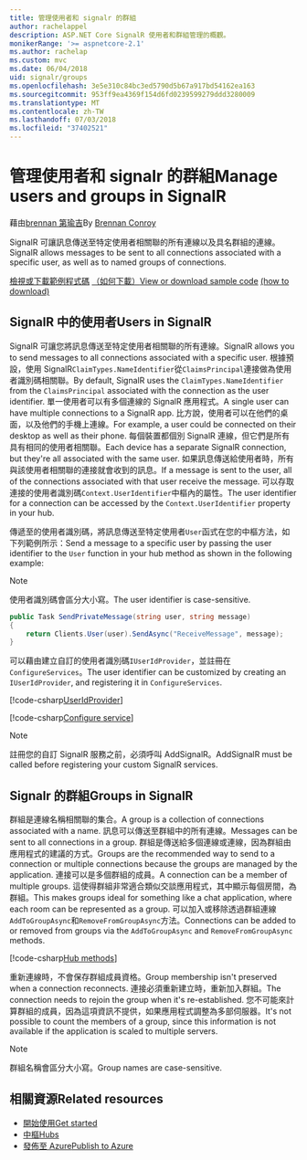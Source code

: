 ```yaml
---
title: 管理使用者和 signalr 的群組
author: rachelappel
description: ASP.NET Core SignalR 使用者和群組管理的概觀。
monikerRange: '>= aspnetcore-2.1'
ms.author: rachelap
ms.custom: mvc
ms.date: 06/04/2018
uid: signalr/groups
ms.openlocfilehash: 3e5e310c84bc3ed5790d5b67a917bd54162ea163
ms.sourcegitcommit: 953ff9ea4369f154d6fd0239599279ddd3280009
ms.translationtype: MT
ms.contentlocale: zh-TW
ms.lasthandoff: 07/03/2018
ms.locfileid: "37402521"
---
```

# <a name="manage-users-and-groups-in-signalr"></a><span data-ttu-id="a1d5b-103">管理使用者和 signalr 的群組</span><span class="sxs-lookup"><span data-stu-id="a1d5b-103">Manage users and groups in SignalR</span></span>

<span data-ttu-id="a1d5b-104">藉由[brennan 第瑜吉](https://github.com/BrennanConroy)</span><span class="sxs-lookup"><span data-stu-id="a1d5b-104">By [Brennan Conroy](https://github.com/BrennanConroy)</span></span>

<span data-ttu-id="a1d5b-105">SignalR 可讓訊息傳送至特定使用者相關聯的所有連線以及具名群組的連線。</span><span class="sxs-lookup"><span data-stu-id="a1d5b-105">SignalR allows messages to be sent to all connections associated with a specific user, as well as to named groups of connections.</span></span>

<span data-ttu-id="a1d5b-106">[檢視或下載範例程式碼](https://github.com/aspnet/Docs/tree/master/aspnetcore/signalr/groups/sample/) [（如何下載）](xref:tutorials/index#how-to-download-a-sample)</span><span class="sxs-lookup"><span data-stu-id="a1d5b-106">[View or download sample code](https://github.com/aspnet/Docs/tree/master/aspnetcore/signalr/groups/sample/) [(how to download)](xref:tutorials/index#how-to-download-a-sample)</span></span>

## <a name="users-in-signalr"></a><span data-ttu-id="a1d5b-107">SignalR 中的使用者</span><span class="sxs-lookup"><span data-stu-id="a1d5b-107">Users in SignalR</span></span>

<span data-ttu-id="a1d5b-108">SignalR 可讓您將訊息傳送至特定使用者相關聯的所有連線。</span><span class="sxs-lookup"><span data-stu-id="a1d5b-108">SignalR allows you to send messages to all connections associated with a specific user.</span></span> <span data-ttu-id="a1d5b-109">根據預設，使用 SignalR`ClaimTypes.NameIdentifier`從`ClaimsPrincipal`連接做為使用者識別碼相關聯。</span><span class="sxs-lookup"><span data-stu-id="a1d5b-109">By default, SignalR uses the `ClaimTypes.NameIdentifier` from the `ClaimsPrincipal` associated with the connection as the user identifier.</span></span> <span data-ttu-id="a1d5b-110">單一使用者可以有多個連線的 SignalR 應用程式。</span><span class="sxs-lookup"><span data-stu-id="a1d5b-110">A single user can have multiple connections to a SignalR app.</span></span> <span data-ttu-id="a1d5b-111">比方說，使用者可以在他們的桌面，以及他們的手機上連線。</span><span class="sxs-lookup"><span data-stu-id="a1d5b-111">For example, a user could be connected on their desktop as well as their phone.</span></span> <span data-ttu-id="a1d5b-112">每個裝置都個別 SignalR 連線，但它們是所有具有相同的使用者相關聯。</span><span class="sxs-lookup"><span data-stu-id="a1d5b-112">Each device has a separate SignalR connection, but they're all associated with the same user.</span></span> <span data-ttu-id="a1d5b-113">如果訊息傳送給使用者時，所有與該使用者相關聯的連接就會收到的訊息。</span><span class="sxs-lookup"><span data-stu-id="a1d5b-113">If a message is sent to the user, all of the connections associated with that user receive the message.</span></span> <span data-ttu-id="a1d5b-114">可以存取連接的使用者識別碼`Context.UserIdentifier`中樞內的屬性。</span><span class="sxs-lookup"><span data-stu-id="a1d5b-114">The user identifier for a connection can be accessed by the `Context.UserIdentifier` property in your hub.</span></span>

<span data-ttu-id="a1d5b-115">傳遞至的使用者識別碼，將訊息傳送至特定使用者`User`函式在您的中樞方法，如下列範例所示：</span><span class="sxs-lookup"><span data-stu-id="a1d5b-115">Send a message to a specific user by passing the user identifier to the `User` function in your hub method as shown in the following example:</span></span>

> [!NOTE]
> <span data-ttu-id="a1d5b-116">使用者識別碼會區分大小寫。</span><span class="sxs-lookup"><span data-stu-id="a1d5b-116">The user identifier is case-sensitive.</span></span>

```csharp
public Task SendPrivateMessage(string user, string message)
{
    return Clients.User(user).SendAsync("ReceiveMessage", message);
}
```

<span data-ttu-id="a1d5b-117">可以藉由建立自訂的使用者識別碼`IUserIdProvider`，並註冊在`ConfigureServices`。</span><span class="sxs-lookup"><span data-stu-id="a1d5b-117">The user identifier can be customized by creating an `IUserIdProvider`, and registering it in `ConfigureServices`.</span></span>

[!code-csharp[UserIdProvider](groups/sample/customuseridprovider.cs?range=4-10)]

[!code-csharp[Configure service](groups/sample/startup.cs?range=21-22,39-42)]

> [!NOTE]
> <span data-ttu-id="a1d5b-118">註冊您的自訂 SignalR 服務之前，必須呼叫 AddSignalR。</span><span class="sxs-lookup"><span data-stu-id="a1d5b-118">AddSignalR must be called before registering your custom SignalR services.</span></span>

## <a name="groups-in-signalr"></a><span data-ttu-id="a1d5b-119">Signalr 的群組</span><span class="sxs-lookup"><span data-stu-id="a1d5b-119">Groups in SignalR</span></span>

<span data-ttu-id="a1d5b-120">群組是連線名稱相關聯的集合。</span><span class="sxs-lookup"><span data-stu-id="a1d5b-120">A group is a collection of connections associated with a name.</span></span> <span data-ttu-id="a1d5b-121">訊息可以傳送至群組中的所有連線。</span><span class="sxs-lookup"><span data-stu-id="a1d5b-121">Messages can be sent to all connections in a group.</span></span> <span data-ttu-id="a1d5b-122">群組是傳送給多個連線或連線，因為群組由應用程式的建議的方式。</span><span class="sxs-lookup"><span data-stu-id="a1d5b-122">Groups are the recommended way to send to a connection or multiple connections because the groups are managed by the application.</span></span> <span data-ttu-id="a1d5b-123">連接可以是多個群組的成員。</span><span class="sxs-lookup"><span data-stu-id="a1d5b-123">A connection can be a member of multiple groups.</span></span> <span data-ttu-id="a1d5b-124">這使得群組非常適合類似交談應用程式，其中顯示每個房間，為群組。</span><span class="sxs-lookup"><span data-stu-id="a1d5b-124">This makes groups ideal for something like a chat application, where each room can be represented as a group.</span></span> <span data-ttu-id="a1d5b-125">可以加入或移除透過群組連線`AddToGroupAsync`和`RemoveFromGroupAsync`方法。</span><span class="sxs-lookup"><span data-stu-id="a1d5b-125">Connections can be added to or removed from groups via the `AddToGroupAsync` and `RemoveFromGroupAsync` methods.</span></span>

[!code-csharp[Hub methods](groups/sample/hubs/chathub.cs?range=15-27)]

<span data-ttu-id="a1d5b-126">重新連線時，不會保存群組成員資格。</span><span class="sxs-lookup"><span data-stu-id="a1d5b-126">Group membership isn't preserved when a connection reconnects.</span></span> <span data-ttu-id="a1d5b-127">連接必須重新建立時，重新加入群組。</span><span class="sxs-lookup"><span data-stu-id="a1d5b-127">The connection needs to rejoin the group when it's re-established.</span></span> <span data-ttu-id="a1d5b-128">您不可能來計算群組的成員，因為這項資訊不提供，如果應用程式調整為多部伺服器。</span><span class="sxs-lookup"><span data-stu-id="a1d5b-128">It's not possible to count the members of a group, since this information is not available if the application is scaled to multiple servers.</span></span>

> [!NOTE]
> <span data-ttu-id="a1d5b-129">群組名稱會區分大小寫。</span><span class="sxs-lookup"><span data-stu-id="a1d5b-129">Group names are case-sensitive.</span></span>

## <a name="related-resources"></a><span data-ttu-id="a1d5b-130">相關資源</span><span class="sxs-lookup"><span data-stu-id="a1d5b-130">Related resources</span></span>

* [<span data-ttu-id="a1d5b-131">開始使用</span><span class="sxs-lookup"><span data-stu-id="a1d5b-131">Get started</span></span>](xref:tutorials/signalr)
* [<span data-ttu-id="a1d5b-132">中樞</span><span class="sxs-lookup"><span data-stu-id="a1d5b-132">Hubs</span></span>](xref:signalr/hubs)
* [<span data-ttu-id="a1d5b-133">發佈至 Azure</span><span class="sxs-lookup"><span data-stu-id="a1d5b-133">Publish to Azure</span></span>](xref:signalr/publish-to-azure-web-app)

